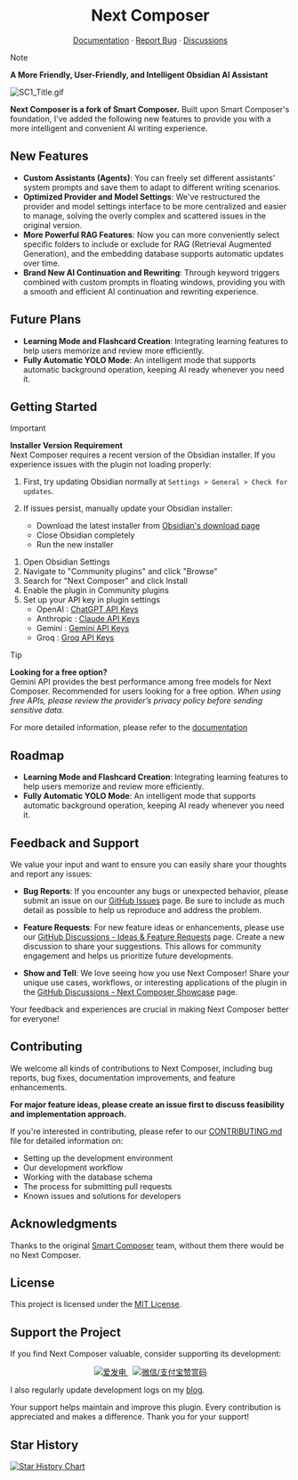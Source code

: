 <h1 align="center">Next Composer</h1>

<p align="center">
  <a href="./DOC/DOC_en/01-basic-introduction.md">Documentation</a>
  ·
  <a href="https://github.com/Lapis0x0/obsidian-next-composer/issues">Report Bug</a>
  ·
  <a href="https://github.com/Lapis0x0/obsidian-next-composer/discussions">Discussions</a>
</p>

> [!NOTE]
> **A More Friendly, User-Friendly, and Intelligent Obsidian AI Assistant**  

![SC1_Title.gif](https://github.com/user-attachments/assets/a50a1f80-39ff-4eba-8090-e3d75e7be98c)

**Next Composer is a fork of Smart Composer.** Built upon Smart Composer's foundation, I've added the following new features to provide you with a more intelligent and convenient AI writing experience.

## New Features

*   **Custom Assistants (Agents)**: You can freely set different assistants' system prompts and save them to adapt to different writing scenarios.
*   **Optimized Provider and Model Settings**: We've restructured the provider and model settings interface to be more centralized and easier to manage, solving the overly complex and scattered issues in the original version.
*   **More Powerful RAG Features**: Now you can more conveniently select specific folders to include or exclude for RAG (Retrieval Augmented Generation), and the embedding database supports automatic updates over time.
*   **Brand New AI Continuation and Rewriting**: Through keyword triggers combined with custom prompts in floating windows, providing you with a smooth and efficient AI continuation and rewriting experience.

## Future Plans

*   **Learning Mode and Flashcard Creation**: Integrating learning features to help users memorize and review more efficiently.
*   **Fully Automatic YOLO Mode**: An intelligent mode that supports automatic background operation, keeping AI ready whenever you need it.

## Getting Started

> [!IMPORTANT]
> **Installer Version Requirement**  
> Next Composer requires a recent version of the Obsidian installer. If you experience issues with the plugin not loading properly:
> 
> 1. First, try updating Obsidian normally at `Settings > General > Check for updates`.
> 
> 2. If issues persist, manually update your Obsidian installer:
>    - Download the latest installer from [Obsidian's download page](https://obsidian.md/download)
>    - Close Obsidian completely
>    - Run the new installer

1. Open Obsidian Settings
2. Navigate to "Community plugins" and click "Browse"
3. Search for "Next Composer" and click Install
4. Enable the plugin in Community plugins
5. Set up your API key in plugin settings
   - OpenAI : [ChatGPT API Keys](https://platform.openai.com/api-keys)
   - Anthropic : [Claude API Keys](https://console.anthropic.com/settings/keys)
   - Gemini : [Gemini API Keys](https://aistudio.google.com/apikey)
   - Groq : [Groq API Keys](https://console.groq.com/keys)

> [!TIP]
> **Looking for a free option?**  
> Gemini API provides the best performance among free models for Next Composer. Recommended for users looking for a free option.
> _When using free APIs, please review the provider’s privacy policy before sending sensitive data._

For more detailed information, please refer to the [documentation](./DOC/DOC_en/01-basic-introduction.md)

## Roadmap

*   **Learning Mode and Flashcard Creation**: Integrating learning features to help users memorize and review more efficiently.
*   **Fully Automatic YOLO Mode**: An intelligent mode that supports automatic background operation, keeping AI ready whenever you need it.

## Feedback and Support

We value your input and want to ensure you can easily share your thoughts and report any issues:

- **Bug Reports**: If you encounter any bugs or unexpected behavior, please submit an issue on our [GitHub Issues](https://github.com/Lapis0x0/obsidian-next-composer/issues) page. Be sure to include as much detail as possible to help us reproduce and address the problem.

- **Feature Requests**: For new feature ideas or enhancements, please use our [GitHub Discussions - Ideas & Feature Requests](https://github.com/Lapis0x0/obsidian-next-composer/discussions/categories/ideas-feature-requests) page. Create a new discussion to share your suggestions. This allows for community engagement and helps us prioritize future developments.

- **Show and Tell**: We love seeing how you use Next Composer! Share your unique use cases, workflows, or interesting applications of the plugin in the [GitHub Discussions - Next Composer Showcase](https://github.com/Lapis0x0/obsidian-next-composer/discussions/categories/smart-composer-showcase) page.

Your feedback and experiences are crucial in making Next Composer better for everyone!

## Contributing

We welcome all kinds of contributions to Next Composer, including bug reports, bug fixes, documentation improvements, and feature enhancements.

**For major feature ideas, please create an issue first to discuss feasibility and implementation approach.**

If you're interested in contributing, please refer to our [CONTRIBUTING.md](CONTRIBUTING.md) file for detailed information on:

- Setting up the development environment
- Our development workflow
- Working with the database schema
- The process for submitting pull requests
- Known issues and solutions for developers


## Acknowledgments

Thanks to the original [Smart Composer](https://github.com/glowingjade/obsidian-smart-composer) team, without them there would be no Next Composer.

## License

This project is licensed under the [MIT License](LICENSE).

## Support the Project

If you find Next Composer valuable, consider supporting its development:

<p align="center"> <a href="https://afdian.com/a/lapis0x0" target="_blank"> <img src="https://img.shields.io/badge/爱发电-支持开发者-fd6c9e?style=for-the-badge&logo=afdian" alt="爱发电"> </a> &nbsp; <a href="https://github.com/Lapis0x0/obsidian-next-composer/blob/main/donation-qr.jpg" target="_blank"> <img src="https://img.shields.io/badge/微信/支付宝-赞赏码-00D924?style=for-the-badge" alt="微信/支付宝赞赏码"> </a> </p>

I also regularly update development logs on my [blog](https://www.lapis.cafe).

Your support helps maintain and improve this plugin. Every contribution is appreciated and makes a difference. Thank you for your support!

## Star History

[![Star History Chart](https://api.star-history.com/svg?repos=Lapis0x0/obsidian-next-composer&type=Date)](https://star-history.com/#Lapis0x0/obsidian-next-composer&Date)
